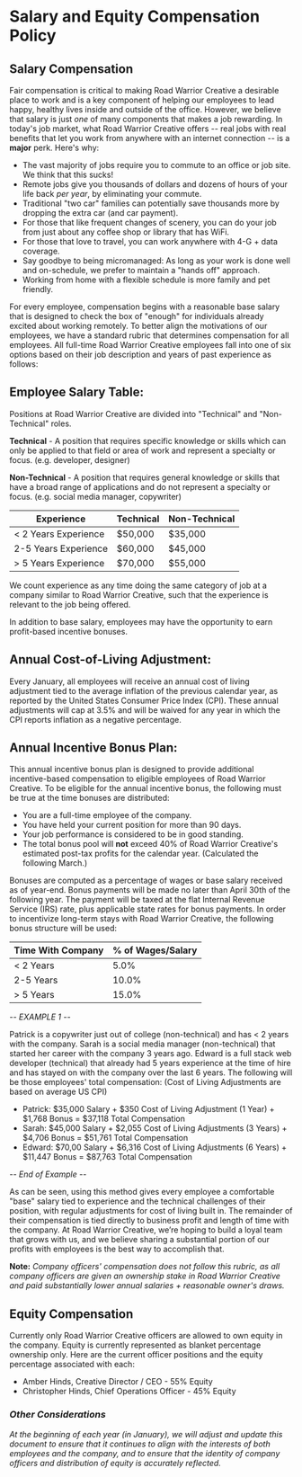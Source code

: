 # Salary and Equity Compensation Policy

## Salary Compensation

Fair compensation is critical to making Road Warrior Creative a desirable place to work and is a key component of helping our employees to lead happy, healthy lives inside and outside of the office. However, we believe that salary is just _one_ of many components that makes a job rewarding. In today's job market, what Road Warrior Creative offers -- real jobs with real benefits that let you work from anywhere with an internet connection -- is a __major__ perk. Here's why:

* The vast majority of jobs require you to commute to an office or job site. We think that this sucks!
* Remote jobs give you thousands of dollars and dozens of hours of your life back _per year_, by eliminating your commute.
* Traditional "two car" families can potentially save thousands more by dropping the extra car (and car payment).
* For those that like frequent changes of scenery, you can do your job from just about any coffee shop or library that has WiFi.
* For those that love to travel, you can work anywhere with 4-G + data coverage.
* Say goodbye to being micromanaged: As long as your work is done well and on-schedule, we prefer to maintain a "hands off" approach.
* Working from home with a flexible schedule is more family and pet friendly.

For every employee, compensation begins with a reasonable base salary that is designed to check the box of "enough" for individuals already excited about working remotely. To better align the motivations of our employees, we have a standard rubric that determines compensation for all employees. All full-time Road Warrior Creative employees fall into one of six options based on their job description and years of past experience as follows:

## Employee Salary Table:

Positions at Road Warrior Creative are divided into "Technical" and "Non-Technical" roles.

**Technical** - A position that requires specific knowledge or skills which can only be applied to that field or area of work and represent a specialty or focus. (e.g. developer, designer)

**Non-Technical** - A position that requires general knowledge or skills that have a broad range of applications and do not represent a specialty or focus. (e.g. social media manager, copywriter)

Experience | Technical | Non-Technical
------------ | ------------- | -------------
< 2 Years Experience | $50,000 | $35,000
2-5 Years Experience | $60,000 | $45,000
> 5 Years Experience | $70,000 | $55,000

We count experience as any time doing the same category of job at a company similar to Road Warrior Creative, such that the experience is relevant to the job being offered.

In addition to base salary, employees may have the opportunity to earn profit-based incentive bonuses.

## Annual Cost-of-Living Adjustment:

Every January, all employees will receive an annual cost of living adjustment tied to the average inflation of the previous calendar year, as reported by the United States Consumer Price Index (CPI). These annual adjustments will cap at 3.5% and will be waived for any year in which the CPI reports inflation as a negative percentage.  

## Annual Incentive Bonus Plan:

This annual incentive bonus plan is designed to provide additional incentive-based compensation to eligible employees of Road Warrior Creative. To be eligible for the annual incentive bonus, the following must be true at the time bonuses are distributed:

* You are a full-time employee of the company.
* You have held your current position for more than 90 days.
* Your job performance is considered to be in good standing.
* The total bonus pool will **not** exceed 40% of Road Warrior Creative's estimated post-tax profits for the calendar year. (Calculated the following March.) 

Bonuses are computed as a percentage of wages or base salary received as of year-end. Bonus payments will be made no later than April 30th of the following year. The payment will be taxed at the flat Internal Revenue Service (IRS) rate, plus applicable state rates for bonus payments. In order to incentivize long-term stays with Road Warrior Creative, the following bonus structure will be used:

Time With Company | % of Wages/Salary
------------ | -------------
< 2 Years | 5.0%
2-5 Years | 10.0%
> 5 Years | 15.0%

*-- EXAMPLE 1 --*

Patrick is a copywriter just out of college (non-technical) and has < 2 years with the company. Sarah is a social media manager (non-technical) that started her career with the company 3 years ago. Edward is a full stack web developer (technical) that already had 5 years experience at the time of hire and has stayed on with the company over the last 6 years. The following will be those employees' total compensation: (Cost of Living Adjustments are based on average US CPI)

* Patrick: $35,000 Salary + $350 Cost of Living Adjustment (1 Year) + $1,768 Bonus = $37,118 Total Compensation
* Sarah: $45,000 Salary + $2,055 Cost of Living Adjustments (3 Years) + $4,706 Bonus = $51,761 Total Compensation
* Edward: $70,00 Salary + $6,316 Cost of Living Adjustments (6 Years) + $11,447 Bonus = $87,763 Total Compensation

*-- End of Example --*

As can be seen, using this method gives every employee a comfortable "base" salary tied to experience and the technical challenges of their position, with regular adjustments for cost of living built in. The remainder of their compensation is tied directly to business profit and length of time with the company. At Road Warrior Creative, we’re hoping to build a loyal team that grows with us, and we believe sharing a substantial portion of our profits with employees is the best way to accomplish that. 

**Note:** _Company officers' compensation does not follow this rubric, as all company officers are given an ownership stake in Road Warrior Creative and paid substantially lower annual salaries + reasonable owner's draws._

## Equity Compensation

Currently only Road Warrior Creative officers are allowed to own equity in the company. Equity is currently represented as blanket percentage ownership only. Here are the current officer positions and the equity percentage associated with each:

* Amber Hinds, Creative Director / CEO - 55% Equity
* Christopher Hinds, Chief Operations Officer - 45% Equity

### _Other Considerations_

_At the beginning of each year (in January), we will adjust and update this document to ensure that it continues to align with the interests of both employees and the company, and to ensure that the identity of company officers and distribution of equity is accurately reflected._
